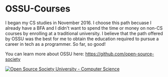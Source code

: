 # OSSU-Courses

I began my CS studies in November 2016.  I choose this path becuase I already have a BFA and I didn't want to spend the time or money on non-CS courses by enrolling at a traditional university.  I believe that the path offered by OSSU was the best for me to obtain the education required to pursue a career in tech as a programmer.  So far, so good!

You can learn more about OSSU here: https://github.com/open-source-society

<a href="https://github.com/open-source-society/computer-science"><img alt="Open Source Society University - Computer Science" src="https://img.shields.io/badge/OSSU-computer--science-blue.svg"></a>
